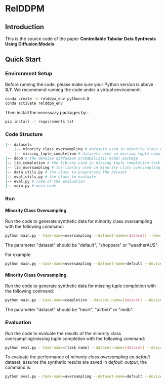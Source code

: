 # RelDDPM

## Introduction

This is the source code of the paper **Controllable Tabular Data Synthesis Using Diffusion Models**

## Quick Start
### Environment Setup
Before running the code, please make sure your Python version is above **3.7**.
We recommend running the code under a virtual environment:
```sh
conda create -n relddpm_env python=3.8
conda activate relddpm_env
```

Then install the necessary packages by :
```sh
pip install -r requirements.txt
```

### Code Structure
```sh
|-- datasets
    |-- minority_class_oversampling # datasets used in minority class oversampling task
    |-- missing_tuple_completion # datasets used in missing tuple completion task
|-- ddpm # the denoise diffusion probabilistic model package
|-- lib_completion # the library used in missing tuple completion task 
|-- lib_oversampling # the library used in minority class oversampling task 
|-- data_utils.py # the class to preprocess the dataset
|-- eval_utils.py # the class to evaluate
|-- eval.py # code of the evaluation
|-- main.py # main code
```

### Run
#### Minority Class Oversampling.
Run the code to generate synthetic data for minority class oversampling with the following command:
```sh
python main.py --task-name=oversampling --dataset-name=[dataset] --device=[GPU id] --save-name=[output file]
```
The parameter "dataset" should be "default", "shoppers" or "weatherAUS".

For example:
```sh
python main.py --task-name=oversampling --dataset-name=default --device=0 --save-name=default_output
```
#### Minority Class Oversampling.
Run the code to generate synthetic data for missing tuple completion with the following command:
```sh
python main.py --task-name=completion --dataset-name=[dataset] --device=[GPU id] --save-name=[output file]
```
The parameter "dataset" should be "heart", "airbnb" or "imdb".

### Evaluation
Run the code to evaluate the results of the minority class oversampling/missing tuple completion with the following command:
```sh
python eval.py --task-name=[task name] --dataset-name=[dataset] --device=[GPU id] --save-name=[output file]
```

To evaluate the performance of *minority class oversampling* on *default* dataset, assume the synthetic results are saved in *default_output*, the command is:
```sh
python eval.py --task-name=oversampling --dataset-name=default --device=0 --save-name=default_output
```



